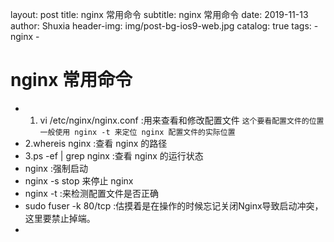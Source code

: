 layout:     post
title:      nginx 常用命令
subtitle:   nginx 常用命令
date:       2019-11-13
author:     Shuxia
header-img: img/post-bg-ios9-web.jpg
catalog: true
tags:
    - nginx -

# nginx 常用命令
* 1. vi /etc/nginx/nginx.conf :用来查看和修改配置文件
 `这个要看配置文件的位置 一般使用 nginx -t 来定位 nginx 配置文件的实际位置`
* 2.whereis nginx :查看 nginx 的路径
* 3.ps -ef | grep nginx :查看 nginx 的运行状态
* nginx :强制启动
* nginx -s stop 来停止 nginx
* nginx -t :来检测配置文件是否正确
* sudo fuser -k 80/tcp :估摸着是在操作的时候忘记关闭Nginx导致启动冲突，这里要禁止掉端。
* 